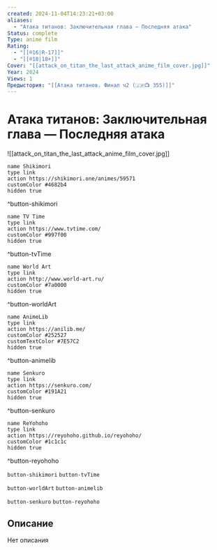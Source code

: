 ```yaml
---
created: 2024-11-04T14:23:21+03:00
aliases:
  - "Атака титанов: Заключительная глава — Последняя атака"
Status: complete
Type: anime film
Rating:
  - "[[®️16|R-17]]"
  - "[[®️18|18+]]"
Cover: "[[attack_on_titan_the_last_attack_anime_film_cover.jpg]]"
Year: 2024
Views: 1
Предыстория: "[[Атака титанов. Финал ч2 (🇯🇵📺 355)]]"
---
```


# Атака титанов: Заключительная глава — Последняя атака

![[attack_on_titan_the_last_attack_anime_film_cover.jpg]]

```button
name Shikimori
type link
action https://shikimori.one/animes/59571
customColor #4682b4
hidden true
```
^button-shikimori

```button
name TV Time
type link
action https://www.tvtime.com/
customColor #997f00
hidden true
```
^button-tvTime

```button
name World Art
type link
action http://www.world-art.ru/
customColor #7a0000
hidden true
```
^button-worldArt

```button
name AnimeLib
type link
action https://anilib.me/
customColor #252527
customTextColor #7E57C2
hidden true
```
^button-animelib

```button
name Senkuro
type link
action https://senkuro.com/
customColor #191A21
hidden true
```
^button-senkuro

```button
name ReYohoho
type link
action https://reyohoho.github.io/reyohoho/
customColor #1c1c1c
hidden true
```
^button-reyohoho

`button-shikimori` `button-tvTime`

`button-worldArt` `button-animelib`

`button-senkuro` `button-reyohoho`

## Описание

Нет описания
